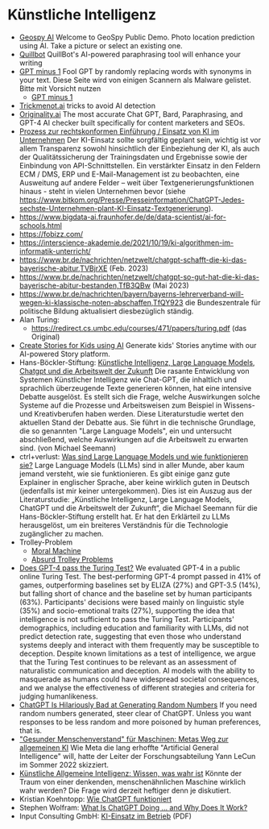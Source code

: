 # Künstliche Intelligenz
* [Geospy AI](https://geospy.ai/) Welcome to GeoSpy Public Demo. Photo location prediction using AI. Take a picture or select an existing one.
* [Quillbot](https://quillbot.com/) QuillBot's AI-powered paraphrasing tool will enhance your writing
* [GPT minus 1](https://www.gptminus1.com/) Fool GPT by randomly replacing words with synonyms in your text. Diese Seite wird von einigen Scannern als Malware gelistet. Bitte mit Vorsicht nutzen
  * [GPT minus 1](https://ai-search.io/tool/gptminus1)
* [Trickmenot.ai](https://trickmenot.ai/) tricks to avoid AI detection
* [Originality.ai](https://originality.ai/) The most accurate Chat GPT, Bard, Paraphrasing, and GPT-4 AI checker built specifically for content marketers and SEOs.
* [Prozess zur rechtskonformen Einführung / Einsatz von KI im Unternehmen](https://fbgw.h-da.de/forschung/chatgpt-dall-e-co/vorgehensmodell-ki-einfuehrung) Der KI-Einsatz sollte sorgfältig geplant sein, wichtig ist vor allem Transparenz sowohl hinsichtlich der Einbeziehung der KI, als auch der Qualitätssicherung der Trainingsdaten und Ergebnisse sowie der Einbindung von API-Schnittstellen. Ein verstärkter Einsatz in den Feldern ECM / DMS, ERP und E-Mail-Management ist zu beobachten, eine Ausweitung auf andere Felder – weit über Textgenerierungsfunktionen hinaus - steht in vielen Unternehmen bevor (siehe https://www.bitkom.org/Presse/Presseinformation/ChatGPT-Jedes-sechste-Unternehmen-plant-KI-Einsatz-Textgenerierung).
* https://www.bigdata-ai.fraunhofer.de/de/data-scientist/ai-for-schools.html
* https://fobizz.com/
* https://interscience-akademie.de/2021/10/19/ki-algorithmen-im-informatik-unterricht/
* https://www.br.de/nachrichten/netzwelt/chatgpt-schafft-die-ki-das-bayerische-abitur,TVBjrXE (Feb. 2023)
* https://www.br.de/nachrichten/netzwelt/chatgpt-so-gut-hat-die-ki-das-bayerische-abitur-bestanden,TfB3QBw (Mai 2023)
* https://www.br.de/nachrichten/bayern/bayerns-lehrerverband-will-wegen-ki-klassische-noten-abschaffen,TfQY923
  die Bundeszentrale für politische Bildung aktualisiert diesbezüglich ständig. 
* Alan Turing: 
  * https://redirect.cs.umbc.edu/courses/471/papers/turing.pdf (das Original) 
* [Create Stories for Kids using AI](https://storybee.app/) Generate kids' Stories anytime with our AI-powered Story platform.
* Hans-Böckler-Stiftung: [Künstliche Intelligenz, Large Language Models, Chatgpt und die Arbeitswelt der Zukunft](https://www.boeckler.de/de/faust-detail.htm?sync_id=HBS-008697) Die rasante Entwicklung von Systemen Künstlicher Intelligenz wie Chat-GPT, die inhaltlich und sprachlich überzeugende Texte generieren können, hat eine intensive Debatte ausgelöst. Es stellt sich die Frage, welche Auswirkungen solche Systeme auf die Prozesse und Arbeitsweisen zum Beispiel in Wissens- und Kreativberufen haben werden. Diese Literaturstudie wertet den aktuellen Stand der Debatte aus. Sie führt in die technische Grundlage, die so genannten "Large Language Models", ein und untersucht abschließend, welche Auswirkungen auf die Arbeitswelt zu erwarten sind. (von Michael Seemann)
* ctrl+verlust: [Was sind Large Language Models und wie funktionieren sie?](https://www.ctrl-verlust.net/was-sind-large-language-models-und-wie-funktionieren-sie/) Large Language Models (LLMs) sind in aller Munde, aber kaum jemand versteht, wie sie funktionieren. Es gibt einige ganz gute Explainer in englischer Sprache, aber keine wirklich guten in Deutsch (jedenfalls ist mir keiner untergekommen). Dies ist ein Auszug aus der Literaturstudie: „Künstliche Intelligenz, Large Language Models, ChatGPT und die Arbeitswelt der Zukunft“, die Michael Seemann für die Hans-Böckler-Stiftung erstellt hat. Er hat den Erklärteil zu LLMs herausgelöst, um ein breiteres Verständnis für die Technologie zugänglicher zu machen.
* Trolley-Problem
  * [Moral Machine](https://www.moralmachine.net/)
  * [Absurd Trolley Problems](https://neal.fun/absurd-trolley-problems/)
* [Does GPT-4 pass the Turing Test?](https://arxiv.org/abs/2310.20216) We evaluated GPT-4 in a public online Turing Test. The best-performing GPT-4 prompt passed in 41% of games, outperforming baselines set by ELIZA (27%) and GPT-3.5 (14%), but falling short of chance and the baseline set by human participants (63%). Participants' decisions were based mainly on linguistic style (35%) and socio-emotional traits (27%), supporting the idea that intelligence is not sufficient to pass the Turing Test. Participants' demographics, including education and familiarity with LLMs, did not predict detection rate, suggesting that even those who understand systems deeply and interact with them frequently may be susceptible to deception. Despite known limitations as a test of intelligence, we argue that the Turing Test continues to be relevant as an assessment of naturalistic communication and deception. AI models with the ability to masquerade as humans could have widespread societal consequences, and we analyse the effectiveness of different strategies and criteria for judging humanlikeness.
* [ChatGPT Is Hilariously Bad at Generating Random Numbers](https://futurism.com/the-byte/chatgpt-random-numbers) If you need random numbers generated, steer clear of ChatGPT. Unless you want responses to be less random and more poisoned by human preferences, that is.
* ["Gesunder Menschenverstand" für Maschinen: Metas Weg zur allgemeinen KI](https://heise.de/-7153533) Wie Meta die lang erhoffte "Artificial General Intelligence" will, hatte der Leiter der Forschungsabteilung Yann LeCun im Sommer 2022 skizziert.
* [Künstliche Allgemeine Intelligenz: Wissen, was wahr ist](https://heise.de/-5058948) Könnte der Traum von einer denkenden, menschenähnlichen Maschine wirklich wahr werden? Die Frage wird derzeit heftiger denn je diskutiert.
* Kristian Koehntopp: [Wie ChatGPT funktioniert](https://blog.koehntopp.info/2024/02/06/wie-chatgpt-funktioniert.html)
* Stephen Wolfram: [What Is ChatGPT Doing … and Why Does It Work?](https://writings.stephenwolfram.com/2023/02/what-is-chatgpt-doing-and-why-does-it-work/)
* Input Consulting GmbH: [KI-Einsatz im Betrieb](https://www.input-consulting.de/publikationen.html?file=files/inpcon-DATA/download/2023_KI-Einsatz%20im%20Betrieb_FAQ%20Wedde.pdf) (PDF)
